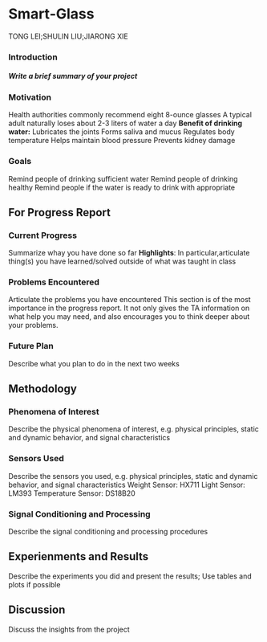 # Smart-Glass
TONG LEI;SHULIN LIU;JIARONG XIE

<h3>Introduction</h3>
<h5>Write a brief summary of your project</h5>
<h3>Motivation</h3>
Health authorities commonly recommend eight 8-ounce glasses
A typical adult naturally loses about 2-3 liters of water a day
<b>Benefit of drinking water:</b>
Lubricates the joints
Forms saliva and mucus
Regulates body temperature
Helps maintain blood pressure
Prevents kidney damage

<h3>Goals</h3>
Remind people of drinking sufficient water
Remind people of drinking healthy
Remind people if the water is ready to drink with appropriate

<h2>For Progress Report</h2>
<h3>Current Progress</h3>
Summarize whay you have done so far
<b>Highlights</b>: In particular,articulate thing(s) you have learned/solved outside of what was taught in class
<h3>Problems Encountered</h3>
Articulate the problems you have encountered
This section is of the most importance in the progress report. It not only gives the TA information on what help you may need, and also encourages you to think deeper about your problems.
<h3>Future Plan</h3>
Describe what you plan to do in the next two weeks
<h2>Methodology</h2>
<h3>Phenomena of Interest</h3>
Describe the physical phenomena of interest, e.g. physical principles, static and dynamic behavior, and signal characteristics
<h3>Sensors Used</h3>
Describe the sensors you used, e.g. physical principles, static and dynamic behavior, and signal characteristics
Weight Sensor: HX711
Light Sensor: LM393
Temperature Sensor: DS18B20
<h3>Signal Conditioning and Processing</h3>
Describe the signal conditioning and processing procedures
<h2>Experienments and Results</h2>
Describe the experiments you did and present the results; Use tables and plots if possible
<h2>Discussion</h2>
Discuss the insights from the project
